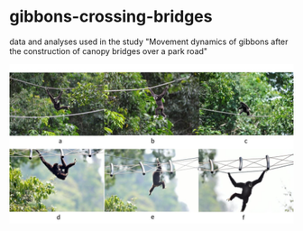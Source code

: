# gibbons-crossing-bridges
data and analyses used in the study "Movement dynamics of gibbons after the construction of canopy bridges over a park road"

<p class="aligncenter">
    <img src="gibbons using bridges.png" alt="centered image" />
</p>
